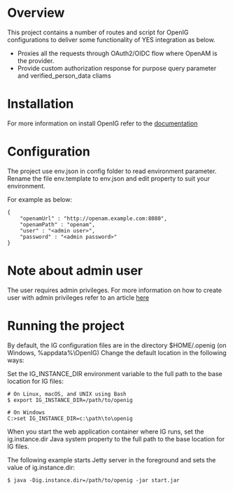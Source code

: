 # Overview

This project contains a number of routes and script for OpenIG configurations to deliver some functionality of YES integration as below.
* Proxies all the requests through OAuth2/OIDC flow where OpenAM is the provider. 
* Provide custom authorization response for purpose query parameter and verified_person_data cliams

# Installation

For more information on install OpenIG refer to the [documentation](http://openig.forgerock.org/doc/webhelp/gateway-guide/index.html) 

# Configuration 

The project use env.json in config folder to read environment parameter. Rename 
the file env.template to env.json and edit property to suit your environment.

For example as below: 
```
{
	"openamUrl" : "http://openam.example.com:8080",
	"openamPath" : "openam",
	"user" : "<admin user>",
	"password" : "<admin password>"
}
```

# Note about admin user 

The user requires admin privileges. For more information on how to create user with admin privileges refer to an article [here](https://backstage.forgerock.com/knowledge/kb/article/a69972604)

# Running the project

By default, the IG configuration files are in the directory $HOME/.openig (on Windows, %appdata%\OpenIG) Change the default location in the following ways:

Set the IG_INSTANCE_DIR environment variable to the full path to the base location for IG files:

```
# On Linux, macOS, and UNIX using Bash
$ export IG_INSTANCE_DIR=/path/to/openig

# On Windows
C:>set IG_INSTANCE_DIR=c:\path\to\openig
```

When you start the web application container where IG runs, set the ig.instance.dir Java system property to the full path to the base location for IG files.

The following example starts Jetty server in the foreground and sets the value of ig.instance.dir:
```
$ java -Dig.instance.dir=/path/to/openig -jar start.jar
```